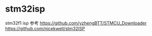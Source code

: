 # stm32isp
stm32f1 isp
参考
 https://github.com/yzhengBTT/STMCU_Downloader
 https://github.com/nicekwell/stm32ISP